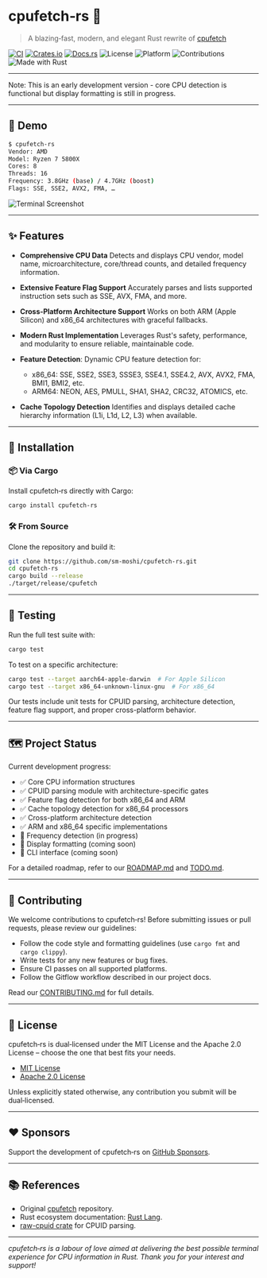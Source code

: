 # cpufetch‑rs 🦀

> A blazing‑fast, modern, and elegant Rust rewrite of [cpufetch](https://github.com/Dr-Noob/cpufetch)

[![CI](https://github.com/sm-moshi/cpufetch‑rs/actions/workflows/ci.yml/badge.svg)](https://github.com/sm-moshi/cpufetch‑rs/actions)
[![Crates.io](https://img.shields.io/crates/v/cpufetch‑rs.svg)](https://crates.io/crates/cpufetch‑rs)
[![Docs.rs](https://docs.rs/cpufetch‑rs/badge.svg)](https://docs.rs/cpufetch‑rs)
![License](https://img.shields.io/crates/l/cpufetch‑rs)
![Platform](https://img.shields.io/badge/platform-cross‑platform-green)
![Contributions](https://img.shields.io/badge/contributions-welcome-brightgreen)
![Made with Rust](https://img.shields.io/badge/made%20with-Rust-orange)

---

Note: This is an early development version - core CPU detection is functional but display formatting is still in progress.

---

## 📸 Demo

```bash
$ cpufetch‑rs
Vendor: AMD
Model: Ryzen 7 5800X
Cores: 8
Threads: 16
Frequency: 3.8GHz (base) / 4.7GHz (boost)
Flags: SSE, SSE2, AVX2, FMA, …
```

![Terminal Screenshot](docs/terminal_example.png)

---

## ✨ Features

- **Comprehensive CPU Data**
  Detects and displays CPU vendor, model name, microarchitecture, core/thread counts, and detailed frequency information.

- **Extensive Feature Flag Support**
  Accurately parses and lists supported instruction sets such as SSE, AVX, FMA, and more.

- **Cross‑Platform Architecture Support**
  Works on both ARM (Apple Silicon) and x86_64 architectures with graceful fallbacks.

- **Modern Rust Implementation**
  Leverages Rust's safety, performance, and modularity to ensure reliable, maintainable code.

- **Feature Detection**: Dynamic CPU feature detection for:
  - x86_64: SSE, SSE2, SSE3, SSSE3, SSE4.1, SSE4.2, AVX, AVX2, FMA, BMI1, BMI2, etc.
  - ARM64: NEON, AES, PMULL, SHA1, SHA2, CRC32, ATOMICS, etc.

- **Cache Topology Detection**
  Identifies and displays detailed cache hierarchy information (L1i, L1d, L2, L3) when available.

---

## 🚀 Installation

### 📦 Via Cargo

Install cpufetch‑rs directly with Cargo:

```bash
cargo install cpufetch-rs
```

### 🛠️ From Source

Clone the repository and build it:

```bash
git clone https://github.com/sm-moshi/cpufetch‑rs.git
cd cpufetch‑rs
cargo build --release
./target/release/cpufetch
```

---

## 🧪 Testing

Run the full test suite with:

```bash
cargo test
```

To test on a specific architecture:

```bash
cargo test --target aarch64-apple-darwin  # For Apple Silicon
cargo test --target x86_64-unknown-linux-gnu  # For x86_64
```

Our tests include unit tests for CPUID parsing, architecture detection, feature flag support, and proper cross-platform behavior.

---

## 🗺️ Project Status

Current development progress:

- ✅ Core CPU information structures
- ✅ CPUID parsing module with architecture-specific gates
- ✅ Feature flag detection for both x86_64 and ARM
- ✅ Cache topology detection for x86_64 processors
- ✅ Cross-platform architecture detection
- ✅ ARM and x86_64 specific implementations
- 🔄 Frequency detection (in progress)
- 🔄 Display formatting (coming soon)
- 🔄 CLI interface (coming soon)

For a detailed roadmap, refer to our [ROADMAP.md](docs/ROADMAP.md) and [TODO.md](docs/TODO.md).

---

## 🤝 Contributing

We welcome contributions to cpufetch‑rs! Before submitting issues or pull requests, please review our guidelines:

- Follow the code style and formatting guidelines (use `cargo fmt` and `cargo clippy`).
- Write tests for any new features or bug fixes.
- Ensure CI passes on all supported platforms.
- Follow the Gitflow workflow described in our project docs.

Read our [CONTRIBUTING.md](docs/CONTRIBUTING.md) for full details.

---

## 🪪 License

cpufetch‑rs is dual‑licensed under the MIT License and the Apache 2.0 License – choose the one that best fits your needs.

- [MIT License](LICENSE-MIT)
- [Apache 2.0 License](LICENSE-APACHE)

Unless explicitly stated otherwise, any contribution you submit will be dual‑licensed.

---

## ❤️ Sponsors

Support the development of cpufetch‑rs on [GitHub Sponsors](https://github.com/sponsors/sm-moshi).

---

## 📚 References

- Original [cpufetch](https://github.com/Dr-Noob/cpufetch) repository.
- Rust ecosystem documentation: [Rust Lang](https://www.rust-lang.org/).
- [raw-cpuid crate](https://crates.io/crates/raw-cpuid) for CPUID parsing.

---

*cpufetch‑rs is a labour of love aimed at delivering the best possible terminal experience for CPU information in Rust. Thank you for your interest and support!*
